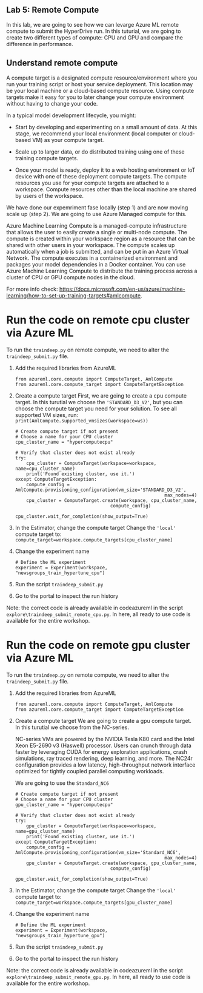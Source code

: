 ## Lab 5: Remote Compute ##
In this lab, we are going to see how we can levarge Azure ML remote compute to submit the HyperDrive run. In this tuturial, we are going to create two different types of compute: CPU and GPU and compare the difference in performance.

## Understand remote compute

A compute target is a designated compute resource/environment where you run your training script or host your service deployment. This location may be your local machine or a cloud-based compute resource. Using compute targets make it easy for you to later change your compute environment without having to change your code.

In a typical model development lifecycle, you might:

* Start by developing and experimenting on a small amount of data. At this stage, we recommend your local environment (local computer or cloud-based VM) as your compute target.

* Scale up to larger data, or do distributed training using one of these training compute targets.

* Once your model is ready, deploy it to a web hosting environment or IoT device with one of these deployment compute targets.
The compute resources you use for your compute targets are attached to a workspace. Compute resources other than the local machine are shared by users of the workspace.

We have done our expemriment fase locally (step 1) and are now moving scale up (step 2). We are going to use Azure Managed compute for this.

Azure Machine Learning Compute is a managed-compute infrastructure that allows the user to easily create a single or multi-node compute. The compute is created within your workspace region as a resource that can be shared with other users in your workspace. The compute scales up automatically when a job is submitted, and can be put in an Azure Virtual Network. The compute executes in a containerized environment and packages your model dependencies in a Docker container. You can use Azure Machine Learning Compute to distribute the training process across a cluster of CPU or GPU compute nodes in the cloud. 

For more info check: https://docs.microsoft.com/en-us/azure/machine-learning/how-to-set-up-training-targets#amlcompute. 

#  Run the code on remote cpu cluster via Azure ML #
To run the `traindeep.py` on remote compute, we need to alter the `traindeep_submit.py` file.

1. Add the required libraries from AzureML
    ```
    from azureml.core.compute import ComputeTarget, AmlCompute
    from azureml.core.compute_target import ComputeTargetException
    ```
2. Create a compute target
    First, we are going to create a cpu compute target. In this turutial we choose the `'STANDARD_D3_V2'`, but you can choose the compute target you need for your solution. To see all supported VM sizes, run: `print(AmlCompute.supported_vmsizes(workspace=ws))`

    ```
    # Create compute target if not present
    # Choose a name for your CPU cluster
    cpu_cluster_name = "hypercomputecpu"

    # Verify that cluster does not exist already
    try:
        cpu_cluster = ComputeTarget(workspace=workspace, name=cpu_cluster_name)
        print('Found existing cluster, use it.')
    except ComputeTargetException:
        compute_config = AmlCompute.provisioning_configuration(vm_size='STANDARD_D3_V2',
                                                           max_nodes=4)
        cpu_cluster = ComputeTarget.create(workspace, cpu_cluster_name,
                                       compute_config)

    cpu_cluster.wait_for_completion(show_output=True)
    ```

3. In the Estimator, change the compute target
    Change the `'local'` compute target to:
    `compute_target=workspace.compute_targets[cpu_cluster_name]`

4. Change the experiment name
    ```
    # Define the ML experiment
    experiment = Experiment(workspace, "newsgroups_train_hypertune_cpu")
    ```

5. Run the script `traindeep_submit.py`

6. Go to the portal to inspect the run history

Note: the correct code is already available in codeazureml in the script `explore\traindeep_submit_remote_cpu.py`. In here, all ready to use code is available for the entire workshop.

#  Run the code on remote gpu cluster via Azure ML #
To run the `traindeep.py` on remote compute, we need to alter the `traindeep_submit.py` file.

1. Add the required libraries from AzureML
    ```
    from azureml.core.compute import ComputeTarget, AmlCompute
    from azureml.core.compute_target import ComputeTargetException
    ```
2. Create a compute target
    We are going to create a gpu compute target. In this turutial we choose from the NC-series.

    NC-series VMs are powered by the NVIDIA Tesla K80 card and the Intel Xeon E5-2690 v3 (Haswell) processor. Users can crunch through data faster by leveraging CUDA for energy exploration applications, crash simulations, ray traced rendering, deep learning, and more. The NC24r configuration provides a low latency, high-throughput network interface optimized for tightly coupled parallel computing workloads.

    We are going to use the `Standard_NC6`

    ```
    # Create compute target if not present
    # Choose a name for your CPU cluster
    gpu_cluster_name = "hypercomputecpu"

    # Verify that cluster does not exist already
    try:
        gpu_cluster = ComputeTarget(workspace=workspace, name=gpu_cluster_name)
        print('Found existing cluster, use it.')
    except ComputeTargetException:
        compute_config = AmlCompute.provisioning_configuration(vm_size='Standard_NC6',
                                                           max_nodes=4)
        gpu_cluster = ComputeTarget.create(workspace, gpu_cluster_name,
                                       compute_config)

    gpu_cluster.wait_for_completion(show_output=True)
    ```

3. In the Estimator, change the compute target
    Change the `'local'` compute target to:
    `compute_target=workspace.compute_targets[gpu_cluster_name]`

4. Change the experiment name
    ```
    # Define the ML experiment
    experiment = Experiment(workspace, "newsgroups_train_hypertune_gpu")
    ```

5. Run the script `traindeep_submit.py`

6. Go to the portal to inspect the run history

Note: the correct code is already available in codeazureml in the script `explore\traindeep_submit_remote_gpu.py`. In here, all ready to use code is available for the entire workshop.


